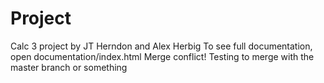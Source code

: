 # Project
Calc 3 project by JT Herndon and Alex Herbig
To see full documentation, open documentation/index.html
Merge conflict!
Testing to merge with the master branch or something
